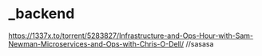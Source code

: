 # _backend
https://1337x.to/torrent/5283827/Infrastructure-and-Ops-Hour-with-Sam-Newman-Microservices-and-Ops-with-Chris-O-Dell/
//sasasa
